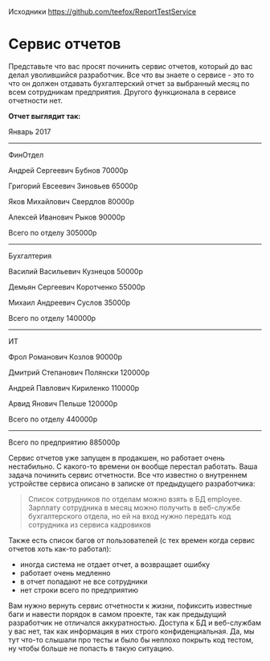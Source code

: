 Исходники https://github.com/teefox/ReportTestService 

# Сервис отчетов

Представьте что вас просят починить сервис отчетов, который до вас делал уволившийся разработчик.
Все что вы знаете о сервисе - это то что он должен отдавать бухгалтерский отчет за выбранный месяц
по всем сотрудникам предприятия. Другого функционала в сервисе отчетности нет.

**Отчет выглядит так:**

Январь 2017

---
ФинОтдел

Андрей Сергеевич Бубнов		70000р

Григорий Евсеевич Зиновьев	65000р

Яков Михайлович Свердлов	80000р

Алексей Иванович Рыков		90000р

Всего по отделу   	 		305000р

---
Бухгалтерия

Василий Васильевич Кузнецов   50000р

Демьян Сергеевич Коротченко   55000р

Михаил Андреевич Суслов		  35000р

Всего по отделу				  140000р

---  
ИТ

Фрол Романович Козлов         90000р

Дмитрий Степанович Полянски   120000р

Андрей Павлович Кириленко	  110000р

Арвид Янович Пельше           120000р

Всего по отделу				  440000р

--- 

Всего по предприятию            885000р




Сервис отчетов уже запущен в продакшен, но работает очень нестабильно. С какого-то времени он 
вообще перестал работать. Ваша задача починить сервис отчетности. Все что известно о внутреннем устройстве 
сервиса описано в записке от предыдущего разработчика:

> Список сотрудников по отделам можно взять в БД employee. Зарплату сотрудника в месяц можно получить в веб-службе бухгалтерского отдела, но ей на вход нужно передать код сотрудника из сервиса кадровиков

Также есть список багов от пользователей (с тех времен когда сервис отчетов хоть как-то работал):

+ иногда система не отдает отчет, а возвращает ошибку
+ работает очень медленно
+ в отчет попадают не все сотрудники
+ нет строки всего по предприятию

Вам нужно вернуть сервис отчетности к жизни, пофиксить известные баги и навести порядок в самом проекте, так как предыдущий разработчик не отличался аккуратностью.
Доступа к БД и веб-службам у вас нет, так как информация в них строго конфиденциальная. Да, мы тут что-то слышали про тесты и было бы неплохо покрыть код тестом, ну чтобы больше не попасть в такую ситуацию.
